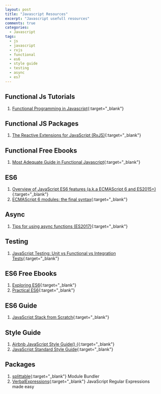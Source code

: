 ```yaml
---
layout: post
title: "Javascript Resources"
excerpt: "Javascript usefull resources"
comments: true
categories:
  - Javascript
tags: 
  - js
  - javascript
  - rxjs
  - functional
  - es6
  - style guide
  - testing
  - async
  - es7  
---
```


## Functional Js Tutorials
1. [Functional Programming in Javascript](http://reactivex.io/learnrx/){:target="_blank"}

## Functional JS Packages
1. [The Reactive Extensions for JavaScript (RxJS)](https://github.com/Reactive-Extensions/RxJS){:target="_blank"}

## Functional Free Ebooks
1. [Most Adequate Guide in Functional Javascript](https://www.gitbook.com/book/drboolean/mostly-adequate-guide/details){:target="_blank"}

## ES6
1. [Overview of JavaScript ES6 features (a.k.a ECMAScript 6 and ES2015+)](http://adrianmejia.com/blog/2016/10/19/Overview-of-JavaScript-ES6-features-a-k-a-ECMAScript-6-and-ES2015/){:target="_blank"}
2. [ECMAScript 6 modules: the final syntax](http://www.2ality.com/2014/09/es6-modules-final.html){:target="_blank"}

## Async
1. [Tips for using async functions (ES2017)](http://www.2ality.com/2016/10/async-function-tips.html){:target="_blank"}

## Testing
1. [JavaScript Testing: Unit vs Functional vs Integration Tests](https://www.sitepoint.com/javascript-testing-unit-functional-integration/){:target="_blank"}

## ES6 Free Ebooks
1. [Exploring ES6](http://exploringjs.com/es6/){:target="_blank"}
2. [Practical ES6](https://ponyfoo.com/books/practical-es6/chapters#toc){:target="_blank"}

## ES6 Guide
1. [JavaScript Stack from Scratch](https://github.com/verekia/js-stack-from-scratch){:target="_blank"}

## Style Guide
1. [Airbnb JavaScript Style Guide() {](https://github.com/airbnb/javascript){:target="_blank"}
2. [JavaScript Standard Style Guide](https://github.com/feross/standard){:target="_blank"}

## Packages
1. [splittable](https://www.npmjs.com/package/splittable){:target="_blank"} Module Bundler
2. [VerbalExpressions](https://github.com/VerbalExpressions/JSVerbalExpressions){:target="_blank"} JavaScript Regular Expressions made easy
